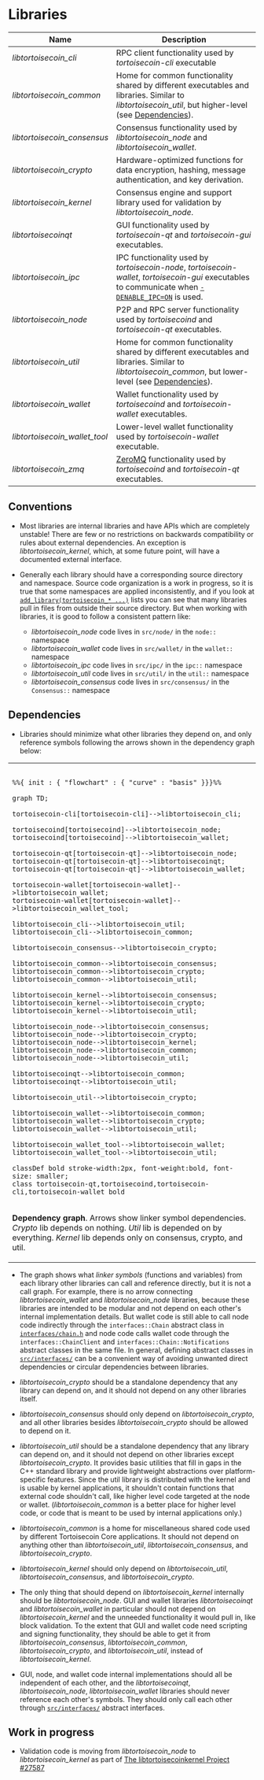 # Libraries

| Name                     | Description |
|--------------------------|-------------|
| *libtortoisecoin_cli*         | RPC client functionality used by *tortoisecoin-cli* executable |
| *libtortoisecoin_common*      | Home for common functionality shared by different executables and libraries. Similar to *libtortoisecoin_util*, but higher-level (see [Dependencies](#dependencies)). |
| *libtortoisecoin_consensus*   | Consensus functionality used by *libtortoisecoin_node* and *libtortoisecoin_wallet*. |
| *libtortoisecoin_crypto*      | Hardware-optimized functions for data encryption, hashing, message authentication, and key derivation. |
| *libtortoisecoin_kernel*      | Consensus engine and support library used for validation by *libtortoisecoin_node*. |
| *libtortoisecoinqt*           | GUI functionality used by *tortoisecoin-qt* and *tortoisecoin-gui* executables. |
| *libtortoisecoin_ipc*         | IPC functionality used by *tortoisecoin-node*, *tortoisecoin-wallet*, *tortoisecoin-gui* executables to communicate when [`-DENABLE_IPC=ON`](multiprocess.md) is used. |
| *libtortoisecoin_node*        | P2P and RPC server functionality used by *tortoisecoind* and *tortoisecoin-qt* executables. |
| *libtortoisecoin_util*        | Home for common functionality shared by different executables and libraries. Similar to *libtortoisecoin_common*, but lower-level (see [Dependencies](#dependencies)). |
| *libtortoisecoin_wallet*      | Wallet functionality used by *tortoisecoind* and *tortoisecoin-wallet* executables. |
| *libtortoisecoin_wallet_tool* | Lower-level wallet functionality used by *tortoisecoin-wallet* executable. |
| *libtortoisecoin_zmq*         | [ZeroMQ](../zmq.md) functionality used by *tortoisecoind* and *tortoisecoin-qt* executables. |

## Conventions

- Most libraries are internal libraries and have APIs which are completely unstable! There are few or no restrictions on backwards compatibility or rules about external dependencies. An exception is *libtortoisecoin_kernel*, which, at some future point, will have a documented external interface.

- Generally each library should have a corresponding source directory and namespace. Source code organization is a work in progress, so it is true that some namespaces are applied inconsistently, and if you look at [`add_library(tortoisecoin_* ...)`](../../src/CMakeLists.txt) lists you can see that many libraries pull in files from outside their source directory. But when working with libraries, it is good to follow a consistent pattern like:

  - *libtortoisecoin_node* code lives in `src/node/` in the `node::` namespace
  - *libtortoisecoin_wallet* code lives in `src/wallet/` in the `wallet::` namespace
  - *libtortoisecoin_ipc* code lives in `src/ipc/` in the `ipc::` namespace
  - *libtortoisecoin_util* code lives in `src/util/` in the `util::` namespace
  - *libtortoisecoin_consensus* code lives in `src/consensus/` in the `Consensus::` namespace

## Dependencies

- Libraries should minimize what other libraries they depend on, and only reference symbols following the arrows shown in the dependency graph below:

<table><tr><td>

```mermaid

%%{ init : { "flowchart" : { "curve" : "basis" }}}%%

graph TD;

tortoisecoin-cli[tortoisecoin-cli]-->libtortoisecoin_cli;

tortoisecoind[tortoisecoind]-->libtortoisecoin_node;
tortoisecoind[tortoisecoind]-->libtortoisecoin_wallet;

tortoisecoin-qt[tortoisecoin-qt]-->libtortoisecoin_node;
tortoisecoin-qt[tortoisecoin-qt]-->libtortoisecoinqt;
tortoisecoin-qt[tortoisecoin-qt]-->libtortoisecoin_wallet;

tortoisecoin-wallet[tortoisecoin-wallet]-->libtortoisecoin_wallet;
tortoisecoin-wallet[tortoisecoin-wallet]-->libtortoisecoin_wallet_tool;

libtortoisecoin_cli-->libtortoisecoin_util;
libtortoisecoin_cli-->libtortoisecoin_common;

libtortoisecoin_consensus-->libtortoisecoin_crypto;

libtortoisecoin_common-->libtortoisecoin_consensus;
libtortoisecoin_common-->libtortoisecoin_crypto;
libtortoisecoin_common-->libtortoisecoin_util;

libtortoisecoin_kernel-->libtortoisecoin_consensus;
libtortoisecoin_kernel-->libtortoisecoin_crypto;
libtortoisecoin_kernel-->libtortoisecoin_util;

libtortoisecoin_node-->libtortoisecoin_consensus;
libtortoisecoin_node-->libtortoisecoin_crypto;
libtortoisecoin_node-->libtortoisecoin_kernel;
libtortoisecoin_node-->libtortoisecoin_common;
libtortoisecoin_node-->libtortoisecoin_util;

libtortoisecoinqt-->libtortoisecoin_common;
libtortoisecoinqt-->libtortoisecoin_util;

libtortoisecoin_util-->libtortoisecoin_crypto;

libtortoisecoin_wallet-->libtortoisecoin_common;
libtortoisecoin_wallet-->libtortoisecoin_crypto;
libtortoisecoin_wallet-->libtortoisecoin_util;

libtortoisecoin_wallet_tool-->libtortoisecoin_wallet;
libtortoisecoin_wallet_tool-->libtortoisecoin_util;

classDef bold stroke-width:2px, font-weight:bold, font-size: smaller;
class tortoisecoin-qt,tortoisecoind,tortoisecoin-cli,tortoisecoin-wallet bold
```
</td></tr><tr><td>

**Dependency graph**. Arrows show linker symbol dependencies. *Crypto* lib depends on nothing. *Util* lib is depended on by everything. *Kernel* lib depends only on consensus, crypto, and util.

</td></tr></table>

- The graph shows what _linker symbols_ (functions and variables) from each library other libraries can call and reference directly, but it is not a call graph. For example, there is no arrow connecting *libtortoisecoin_wallet* and *libtortoisecoin_node* libraries, because these libraries are intended to be modular and not depend on each other's internal implementation details. But wallet code is still able to call node code indirectly through the `interfaces::Chain` abstract class in [`interfaces/chain.h`](../../src/interfaces/chain.h) and node code calls wallet code through the `interfaces::ChainClient` and `interfaces::Chain::Notifications` abstract classes in the same file. In general, defining abstract classes in [`src/interfaces/`](../../src/interfaces/) can be a convenient way of avoiding unwanted direct dependencies or circular dependencies between libraries.

- *libtortoisecoin_crypto* should be a standalone dependency that any library can depend on, and it should not depend on any other libraries itself.

- *libtortoisecoin_consensus* should only depend on *libtortoisecoin_crypto*, and all other libraries besides *libtortoisecoin_crypto* should be allowed to depend on it.

- *libtortoisecoin_util* should be a standalone dependency that any library can depend on, and it should not depend on other libraries except *libtortoisecoin_crypto*. It provides basic utilities that fill in gaps in the C++ standard library and provide lightweight abstractions over platform-specific features. Since the util library is distributed with the kernel and is usable by kernel applications, it shouldn't contain functions that external code shouldn't call, like higher level code targeted at the node or wallet. (*libtortoisecoin_common* is a better place for higher level code, or code that is meant to be used by internal applications only.)

- *libtortoisecoin_common* is a home for miscellaneous shared code used by different Tortoisecoin Core applications. It should not depend on anything other than *libtortoisecoin_util*, *libtortoisecoin_consensus*, and *libtortoisecoin_crypto*.

- *libtortoisecoin_kernel* should only depend on *libtortoisecoin_util*, *libtortoisecoin_consensus*, and *libtortoisecoin_crypto*.

- The only thing that should depend on *libtortoisecoin_kernel* internally should be *libtortoisecoin_node*. GUI and wallet libraries *libtortoisecoinqt* and *libtortoisecoin_wallet* in particular should not depend on *libtortoisecoin_kernel* and the unneeded functionality it would pull in, like block validation. To the extent that GUI and wallet code need scripting and signing functionality, they should be able to get it from *libtortoisecoin_consensus*, *libtortoisecoin_common*, *libtortoisecoin_crypto*, and *libtortoisecoin_util*, instead of *libtortoisecoin_kernel*.

- GUI, node, and wallet code internal implementations should all be independent of each other, and the *libtortoisecoinqt*, *libtortoisecoin_node*, *libtortoisecoin_wallet* libraries should never reference each other's symbols. They should only call each other through [`src/interfaces/`](../../src/interfaces/) abstract interfaces.

## Work in progress

- Validation code is moving from *libtortoisecoin_node* to *libtortoisecoin_kernel* as part of [The libtortoisecoinkernel Project #27587](https://github.com/tortoisecoin/tortoisecoin/issues/27587)
